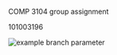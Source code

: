 COMP 3104 group assignment

101003196

![example branch parameter](https://github.com/github/docs/actions/workflows/main.yml/badge.svg?branch=101003196-kim)